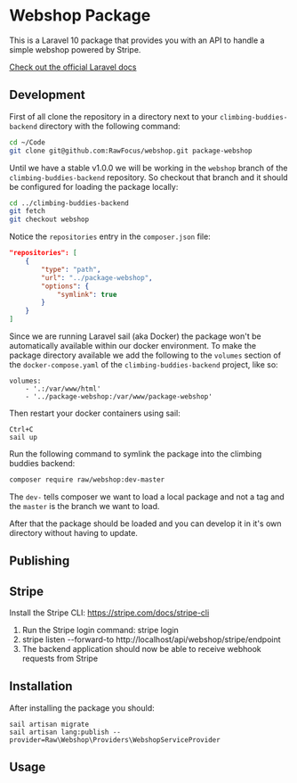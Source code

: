 # Webshop Package

This is a Laravel 10 package that provides you with an API to handle a simple webshop powered by Stripe.

[Check out the official Laravel docs](https://laravel.com/docs/10.x/packages)

## Development

First of all clone the repository in a directory next to your `climbing-buddies-backend` directory with the following command:
```sh
cd ~/Code
git clone git@github.com:RawFocus/webshop.git package-webshop
```

Until we have a stable v1.0.0 we will be working in the `webshop` branch of the `climbing-buddies-backend` repository. So checkout that branch and it should be configured for loading the package locally:
```sh
cd ../climbing-buddies-backend
git fetch
git checkout webshop
```

Notice the `repositories` entry in the `composer.json` file:
```json
"repositories": [
    {
        "type": "path",
        "url": "../package-webshop",
        "options": {
            "symlink": true
        }
    }
]
```

Since we are running Laravel sail (aka Docker) the package won't be automatically available within our docker environment. To make the package directory available we add the following to the `volumes` section of the `docker-compose.yaml` of the `climbing-buddies-backend` project, like so:

```
volumes:
    - '.:/var/www/html'
    - '../package-webshop:/var/www/package-webshop'
```

Then restart your docker containers using sail:
```
Ctrl+C
sail up
```

Run the following command to symlink the package into the climbing buddies backend:
```sh
composer require raw/webshop:dev-master
```
The `dev-` tells composer we want to load a local package and not a tag and the `master` is the branch we want to load. 

After that the package should be loaded and you can develop it in it's own directory without having to update.

## Publishing

## Stripe

Install the Stripe CLI: https://stripe.com/docs/stripe-cli

1. Run the Stripe login command: stripe login
2. stripe listen --forward-to http://localhost/api/webshop/stripe/endpoint
3. The backend application should now be able to receive webhook requests from Stripe


## Installation

After installing the package you should:
```
sail artisan migrate
sail artisan lang:publish --provider=Raw\Webshop\Providers\WebshopServiceProvider
```

## Usage